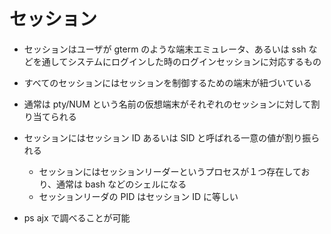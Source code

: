 # セッション

- セッションはユーザが gterm のような端末エミュレータ、あるいは ssh などを通してシステムにログインした時のログインセッションに対応するもの
- すべてのセッションにはセッションを制御するための端末が紐づいている
- 通常は pty/NUM という名前の仮想端末がそれぞれのセッションに対して割り当てられる
- セッションにはセッション ID あるいは SID と呼ばれる一意の値が割り振られる

  - セッションにはセッションリーダーというプロセスが１つ存在しており、通常は bash などのシェルになる
  - セッションリーダの PID はセッション ID に等しい

- ps ajx で調べることが可能
